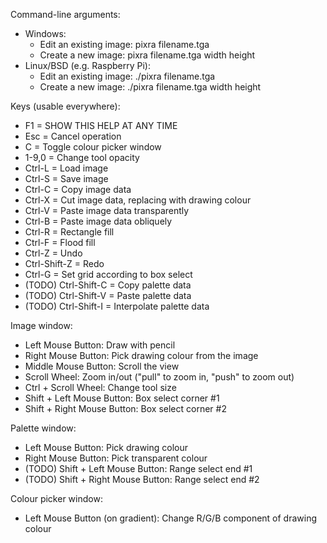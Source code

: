 Command-line arguments:
* Windows:
  * Edit an existing image: pixra filename.tga
  * Create a new image: pixra filename.tga width height
* Linux/BSD (e.g. Raspberry Pi):
  * Edit an existing image: ./pixra filename.tga
  * Create a new image: ./pixra filename.tga width height

Keys (usable everywhere):
* F1 = SHOW THIS HELP AT ANY TIME
* Esc = Cancel operation
* C = Toggle colour picker window
* 1-9,0 = Change tool opacity
* Ctrl-L = Load image
* Ctrl-S = Save image
* Ctrl-C = Copy image data
* Ctrl-X = Cut image data, replacing with drawing colour
* Ctrl-V = Paste image data transparently
* Ctrl-B = Paste image data obliquely
* Ctrl-R = Rectangle fill
* Ctrl-F = Flood fill
* Ctrl-Z = Undo
* Ctrl-Shift-Z = Redo
* Ctrl-G = Set grid according to box select
* (TODO) Ctrl-Shift-C = Copy palette data
* (TODO) Ctrl-Shift-V = Paste palette data
* (TODO) Ctrl-Shift-I = Interpolate palette data

Image window:
* Left Mouse Button: Draw with pencil
* Right Mouse Button: Pick drawing colour from the image
* Middle Mouse Button: Scroll the view
* Scroll Wheel: Zoom in/out ("pull" to zoom in, "push" to zoom out)
* Ctrl + Scroll Wheel: Change tool size
* Shift + Left Mouse Button: Box select corner #1
* Shift + Right Mouse Button: Box select corner #2

Palette window:
* Left Mouse Button: Pick drawing colour
* Right Mouse Button: Pick transparent colour
* (TODO) Shift + Left Mouse Button: Range select end #1
* (TODO) Shift + Right Mouse Button: Range select end #2

Colour picker window:
* Left Mouse Button (on gradient): Change R/G/B component of drawing colour

